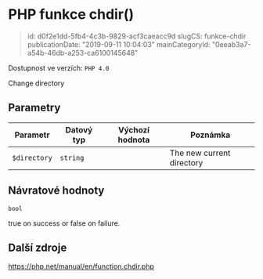 PHP funkce chdir()
==================

> id: d0f2e1dd-5fb4-4c3b-9829-acf3caeacc9d
> slugCS: funkce-chdir
> publicationDate: "2019-09-11 10:04:03"
> mainCategoryId: "0eeab3a7-a54b-46db-a253-ca6100145648"

Dostupnost ve verzích: `PHP 4.0`

Change directory


Parametry
--------------

| Parametr | Datový typ | Výchozí hodnota | Poznámka |
|-----|-----|-----|-----|
| `$directory` | `string` |  | The new current directory |


Návratové hodnoty
----------------

`bool`

true on success or false on failure.

Další zdroje
------------

https://php.net/manual/en/function.chdir.php
